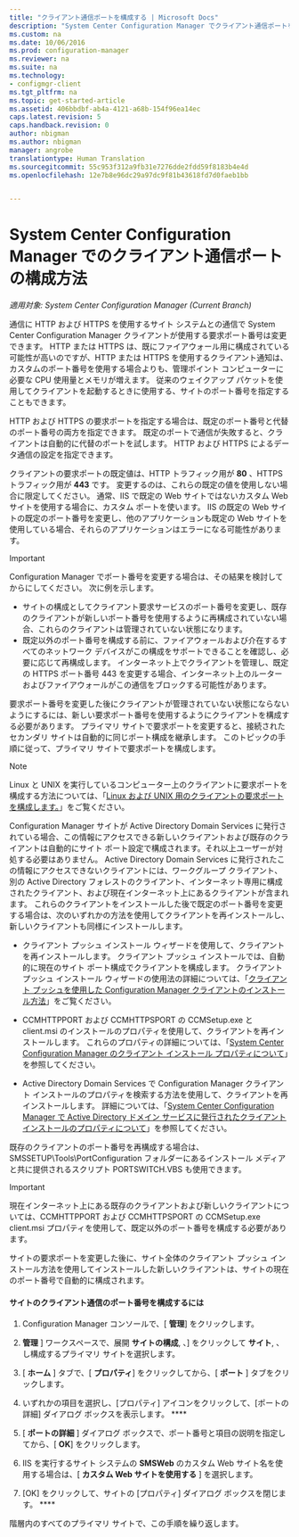 ```yaml
---
title: "クライアント通信ポートを構成する | Microsoft Docs"
description: "System Center Configuration Manager でクライアント通信ポートを設定します。"
ms.custom: na
ms.date: 10/06/2016
ms.prod: configuration-manager
ms.reviewer: na
ms.suite: na
ms.technology:
- configmgr-client
ms.tgt_pltfrm: na
ms.topic: get-started-article
ms.assetid: 406bbdbf-ab4a-4121-a68b-154f96ea14ec
caps.latest.revision: 5
caps.handback.revision: 0
author: nbigman
ms.author: nbigman
manager: angrobe
translationtype: Human Translation
ms.sourcegitcommit: 55c953f312a9fb31e7276dde2fdd59f8183b4e4d
ms.openlocfilehash: 12e7b8e96dc29a97dc9f81b43618fd7d0faeb1bb


---
```

# <a name="how-to-configure-client-communication-ports-in-system-center-configuration-manager"></a>System Center Configuration Manager でのクライアント通信ポートの構成方法

*適用対象: System Center Configuration Manager (Current Branch)*

通信に HTTP および HTTPS を使用するサイト システムとの通信で System Center Configuration Manager クライアントが使用する要求ポート番号は変更できます。 HTTP または HTTPS は、既にファイアウォール用に構成されている可能性が高いのですが、HTTP または HTTPS を使用するクライアント通知は、カスタムのポート番号を使用する場合よりも、管理ポイント コンピューターに必要な CPU 使用量とメモリが増えます。 従来のウェイクアップ パケットを使用してクライアントを起動するときに使用する、サイトのポート番号を指定することもできます。  

 HTTP および HTTPS の要求ポートを指定する場合は、既定のポート番号と代替のポート番号の両方を指定できます。 既定のポートで通信が失敗すると、クライアントは自動的に代替のポートを試します。 HTTP および HTTPS によるデータ通信の設定を指定できます。  

 クライアントの要求ポートの既定値は、HTTP トラフィック用が **80** 、HTTPS トラフィック用が **443** です。 変更するのは、これらの既定の値を使用しない場合に限定してください。 通常、IIS で既定の Web サイトではないカスタム Web サイトを使用する場合に、カスタム ポートを使います。 IIS の既定の Web サイトの既定のポート番号を変更し、他のアプリケーションも既定の Web サイトを使用している場合、それらのアプリケーションはエラーになる可能性があります。  

> [!IMPORTANT]  
>  Configuration Manager でポート番号を変更する場合は、その結果を検討してからにしてください。 次に例を示します。  
>   
>  -   サイトの構成としてクライアント要求サービスのポート番号を変更し、既存のクライアントが新しいポート番号を使用するように再構成されていない場合、これらのクライアントは管理されていない状態になります。  
> -   既定以外のポート番号を構成する前に、ファイアウォールおよび介在するすべてのネットワーク デバイスがこの構成をサポートできることを確認し、必要に応じて再構成します。 インターネット上でクライアントを管理し、既定の HTTPS ポート番号 443 を変更する場合、インターネット上のルーターおよびファイアウォールがこの通信をブロックする可能性があります。  

 要求ポート番号を変更した後にクライアントが管理されていない状態にならないようにするには、新しい要求ポート番号を使用するようにクライアントを構成する必要があります。 プライマリ サイトで要求ポートを変更すると、接続されたセカンダリ サイトは自動的に同じポート構成を継承します。 このトピックの手順に従って、プライマリ サイトで要求ポートを構成します。  

> [!NOTE]  
>  Linux と UNIX を実行しているコンピューター上のクライアントに要求ポートを構成する方法については、「[Linux および UNIX 用のクライアントの要求ポートを構成します。](../../../core/clients/deploy/deploy-clients-to-unix-and-linux-servers.md#BKMK_ConfigLnUClientCommuincations)」をご覧ください。  

 Configuration Manager サイトが Active Directory Domain Services に発行されている場合、この情報にアクセスできる新しいクライアントおよび既存のクライアントは自動的にサイト ポート設定で構成されます。それ以上ユーザーが対処する必要はありません。 Active Directory Domain Services に発行されたこの情報にアクセスできないクライアントには、ワークグループ クライアント、別の Active Directory フォレストのクライアント、インターネット専用に構成されたクライアント、および現在インターネット上にあるクライアントが含まれます。 これらのクライアントをインストールした後で既定のポート番号を変更する場合は、次のいずれかの方法を使用してクライアントを再インストールし、新しいクライアントも同様にインストールします。  

-   クライアント プッシュ インストール ウィザードを使用して、クライアントを再インストールします。 クライアント プッシュ インストールでは、自動的に現在のサイト ポート構成でクライアントを構成します。 クライアント プッシュ インストール ウィザードの使用法の詳細については、「[クライアント プッシュを使用した Configuration Manager クライアントのインストール方法](../../../core/clients/deploy/deploy-clients-to-windows-computers.md#BKMK_ClientPush)」をご覧ください。  

-   CCMHTTPPORT および CCMHTTPSPORT の CCMSetup.exe と client.msi のインストールのプロパティを使用して、クライアントを再インストールします。 これらのプロパティの詳細については、「[System Center Configuration Manager のクライアント インストール プロパティについて](../../../core/clients/deploy/about-client-installation-properties.md)」を参照してください。  

-   Active Directory Domain Services で Configuration Manager クライアント インストールのプロパティを検索する方法を使用して、クライアントを再インストールします。 詳細については、「[System Center Configuration Manager で Active Directory ドメイン サービスに発行されたクライアント インストールのプロパティについて](../../../core/clients/deploy/about-client-installation-properties-published-to-active-directory-domain-services.md)」を参照してください。  

 既存のクライアントのポート番号を再構成する場合は、SMSSETUP\Tools\PortConfiguration フォルダーにあるインストール メディアと共に提供されるスクリプト PORTSWITCH.VBS も使用できます。  

> [!IMPORTANT]  
>  現在インターネット上にある既存のクライアントおよび新しいクライアントについては、CCMHTTPPORT および CCMHTTPSPORT の CCMSetup.exe client.msi プロパティを使用して、既定以外のポート番号を構成する必要があります。  

 サイトの要求ポートを変更した後に、サイト全体のクライアント プッシュ インストール方法を使用してインストールした新しいクライアントは、サイトの現在のポート番号で自動的に構成されます。  

#### <a name="to-configure-the-client-communication-port-numbers-for-a-site"></a>サイトのクライアント通信のポート番号を構成するには  

1.  Configuration Manager コンソールで、[ **管理**] をクリックします。  

2.  **管理** ] ワークスペースで、展開 **サイトの構成**, 、] をクリックして **サイト**, 、し構成するプライマリ サイトを選択します。  

3.  [ **ホーム** ] タブで、[ **プロパティ**] をクリックしてから、[ **ポート** ] タブをクリックします。  

4.  いずれかの項目を選択し、[プロパティ] アイコンをクリックして、[ポートの詳細] ダイアログ ボックスを表示します。 ****  

5.  [ **ポートの詳細** ] ダイアログ ボックスで、ポート番号と項目の説明を指定してから、[ **OK**] をクリックします。  

6.  IIS を実行するサイト システムの **SMSWeb** のカスタム Web サイト名を使用する場合は、[ **カスタム Web サイトを使用する** ] を選択します。  

7.  [OK] をクリックして、サイトの [プロパティ] ダイアログ ボックスを閉じます。 ****  

 階層内のすべてのプライマリ サイトで、この手順を繰り返します。



<!--HONumber=Dec16_HO3-->


